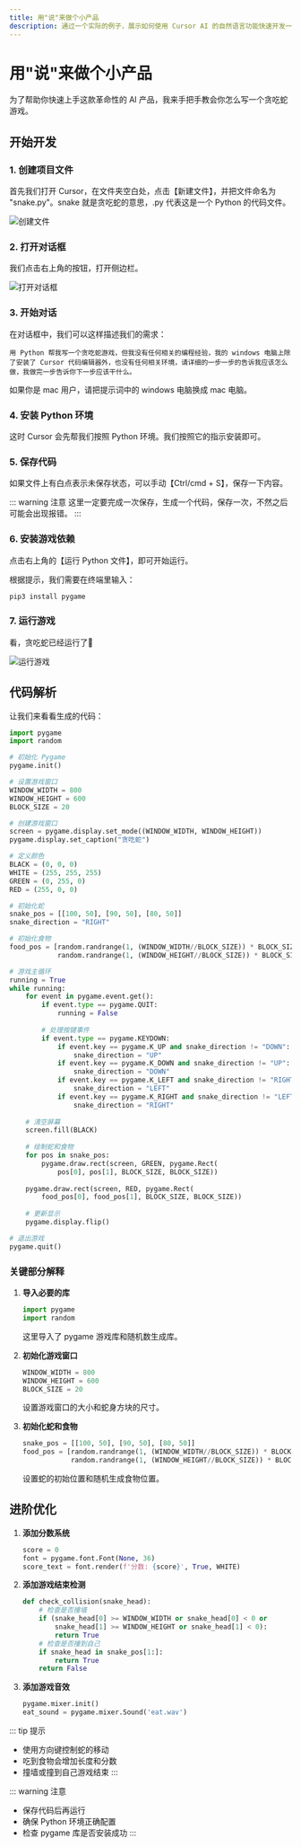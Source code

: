 ```yaml
---
title: 用"说"来做个小产品
description: 通过一个实际的例子，展示如何使用 Cursor AI 的自然语言功能快速开发一个贪吃蛇游戏。
---
```


# 用"说"来做个小产品

为了帮助你快速上手这款革命性的 AI 产品，我来手把手教会你怎么写一个贪吃蛇游戏。

## 开始开发

### 1. 创建项目文件

首先我们打开 Cursor，在文件夹空白处，点击【新建文件】，并把文件命名为 "snake.py"。snake 就是贪吃蛇的意思，.py 代表这是一个 Python 的代码文件。

![创建文件](./images/guide/create-file.png)

### 2. 打开对话框

我们点击右上角的按钮，打开侧边栏。

![打开对话框](./images/guide/open-chat.png)

### 3. 开始对话

在对话框中，我们可以这样描述我们的需求：

```
用 Python 帮我写一个贪吃蛇游戏，但我没有任何相关的编程经验，我的 windows 电脑上除了安装了 Cursor 代码编辑器外，也没有任何相关环境，请详细的一步一步的告诉我应该怎么做，我做完一步告诉你下一步应该干什么。
```

如果你是 mac 用户，请把提示词中的 windows 电脑换成 mac 电脑。

### 4. 安装 Python 环境

这时 Cursor 会先帮我们按照 Python 环境。我们按照它的指示安装即可。

### 5. 保存代码

如果文件上有白点表示未保存状态，可以手动【Ctrl/cmd + S】，保存一下内容。

::: warning 注意
这里一定要完成一次保存，生成一个代码，保存一次，不然之后可能会出现报错。
:::

### 6. 安装游戏依赖

点击右上角的【运行 Python 文件】，即可开始运行。

根据提示，我们需要在终端里输入：

```bash
pip3 install pygame
```

### 7. 运行游戏

看，贪吃蛇已经运行了🚀

![运行游戏](./images/guide/game-running.png)

## 代码解析

让我们来看看生成的代码：

```python
import pygame
import random

# 初始化 Pygame
pygame.init()

# 设置游戏窗口
WINDOW_WIDTH = 800
WINDOW_HEIGHT = 600
BLOCK_SIZE = 20

# 创建游戏窗口
screen = pygame.display.set_mode((WINDOW_WIDTH, WINDOW_HEIGHT))
pygame.display.set_caption("贪吃蛇")

# 定义颜色
BLACK = (0, 0, 0)
WHITE = (255, 255, 255)
GREEN = (0, 255, 0)
RED = (255, 0, 0)

# 初始化蛇
snake_pos = [[100, 50], [90, 50], [80, 50]]
snake_direction = "RIGHT"

# 初始化食物
food_pos = [random.randrange(1, (WINDOW_WIDTH//BLOCK_SIZE)) * BLOCK_SIZE,
            random.randrange(1, (WINDOW_HEIGHT//BLOCK_SIZE)) * BLOCK_SIZE]

# 游戏主循环
running = True
while running:
    for event in pygame.event.get():
        if event.type == pygame.QUIT:
            running = False
        
        # 处理按键事件
        if event.type == pygame.KEYDOWN:
            if event.key == pygame.K_UP and snake_direction != "DOWN":
                snake_direction = "UP"
            if event.key == pygame.K_DOWN and snake_direction != "UP":
                snake_direction = "DOWN"
            if event.key == pygame.K_LEFT and snake_direction != "RIGHT":
                snake_direction = "LEFT"
            if event.key == pygame.K_RIGHT and snake_direction != "LEFT":
                snake_direction = "RIGHT"
    
    # 清空屏幕
    screen.fill(BLACK)
    
    # 绘制蛇和食物
    for pos in snake_pos:
        pygame.draw.rect(screen, GREEN, pygame.Rect(
            pos[0], pos[1], BLOCK_SIZE, BLOCK_SIZE))
    
    pygame.draw.rect(screen, RED, pygame.Rect(
        food_pos[0], food_pos[1], BLOCK_SIZE, BLOCK_SIZE))
    
    # 更新显示
    pygame.display.flip()

# 退出游戏
pygame.quit()
```

### 关键部分解释

1. **导入必要的库**
   ```python
   import pygame
   import random
   ```
   这里导入了 pygame 游戏库和随机数生成库。

2. **初始化游戏窗口**
   ```python
   WINDOW_WIDTH = 800
   WINDOW_HEIGHT = 600
   BLOCK_SIZE = 20
   ```
   设置游戏窗口的大小和蛇身方块的尺寸。

3. **初始化蛇和食物**
   ```python
   snake_pos = [[100, 50], [90, 50], [80, 50]]
   food_pos = [random.randrange(1, (WINDOW_WIDTH//BLOCK_SIZE)) * BLOCK_SIZE,
               random.randrange(1, (WINDOW_HEIGHT//BLOCK_SIZE)) * BLOCK_SIZE]
   ```
   设置蛇的初始位置和随机生成食物位置。

## 进阶优化

1. **添加分数系统**
   ```python
   score = 0
   font = pygame.font.Font(None, 36)
   score_text = font.render(f'分数: {score}', True, WHITE)
   ```

2. **添加游戏结束检测**
   ```python
   def check_collision(snake_head):
       # 检查是否撞墙
       if (snake_head[0] >= WINDOW_WIDTH or snake_head[0] < 0 or
           snake_head[1] >= WINDOW_HEIGHT or snake_head[1] < 0):
           return True
       # 检查是否撞到自己
       if snake_head in snake_pos[1:]:
           return True
       return False
   ```

3. **添加游戏音效**
   ```python
   pygame.mixer.init()
   eat_sound = pygame.mixer.Sound('eat.wav')
   ```

::: tip 提示
- 使用方向键控制蛇的移动
- 吃到食物会增加长度和分数
- 撞墙或撞到自己游戏结束
:::

::: warning 注意
- 保存代码后再运行
- 确保 Python 环境正确配置
- 检查 pygame 库是否安装成功
:::